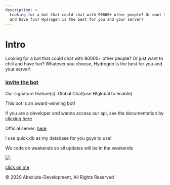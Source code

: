 ```yaml
---
description: >-
  Looking for a bot that could chat with 90000+ other people? Or want to chill
  and have fun? Hydrogen is the best for you and your server!
---
```


<head>
  <meta name="keywords" content="Hydrogenbot, Hydrogen Discord, ushfjkdfghsdgfjcbgsjgfj">
</head>

# Intro

Looking for a bot that could chat with 90000+ other people? Or just want to chill and have fun? Whatever you choose, Hydrogen is the best for you and your server!

### [invite the bot](https://discordapp.com/oauth2/authorize?client_id=627370793369600011&permissions=2146958591&response_type=code&scope=bot)

Our signature feature\(s\): Global Chat\(use H!global to enable\)

This bot is an award-winning bot!

If you are a developer and wanna access our api, see the documentation by [clicking here](https://developer.hydrogenbot.xyz)

Official server: [here](https://discord.gg/97WZQ9p)

I use quick.db as my database for you guys to use!

We code on weekends so all updates will be in the weekends

 [![](https://top.gg/api/widget/627370793369600011.svg)](https://top.gg/bot/627370793369600011)

[click on me](https://hydrogen-bot.github.io/linkshortener/#sUycDhqay)

© 2020 Absolute-Development, All Rights Reserved  
 

